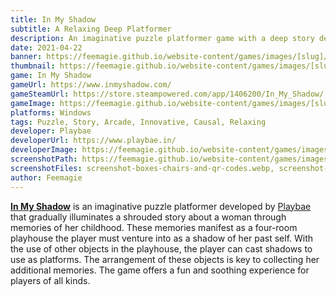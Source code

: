 ```yaml
---
title: In My Shadow
subtitle: A Relaxing Deep Platformer
description: An imaginative puzzle platformer game with a deep story developed by Playbae
date: 2021-04-22
banner: https://feemagie.github.io/website-content/games/images/[slug]/banner.webp
thumbnail: https://feemagie.github.io/website-content/games/images/[slug]/social-card.webp
game: In My Shadow
gameUrl: https://www.inmyshadow.com/
gameSteamUrl: https://store.steampowered.com/app/1406200/In_My_Shadow/
gameImage: https://feemagie.github.io/website-content/games/images/[slug]/game-cover.webp
platforms: Windows
tags: Puzzle, Story, Arcade, Innovative, Causal, Relaxing
developer: Playbae
developerUrl: https://www.playbae.in/
developerImage: https://feemagie.github.io/website-content/games/images/[slug]/developer.webp
screenshotPath: https://feemagie.github.io/website-content/games/images/[slug]/screenshots
screenshotFiles: screenshot-boxes-chairs-and-qr-codes.webp, screenshot-happy-pupper-memories.webp, screenshot-mid-superhero-jump.webp, screenshot-puzzled-on-first-puzzle.webp, screenshot-superhero-room.webp
author: Feemagie
---
```


**[In My Shadow](https://www.inmyshadow.com/)** is an imaginative puzzle platformer developed by [Playbae](https://www.playbae.in/) that gradually illuminates a shrouded story about a woman through memories of her childhood. These memories manifest as a four-room playhouse the player must venture into as a shadow of her past self. With the use of other objects in the playhouse, the player can cast shadows to use as platforms. The arrangement of these objects is key to collecting her additional memories. The game offers a fun and soothing experience for players of all kinds.